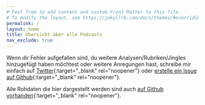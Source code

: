 ```yaml
---
# Feel free to add content and custom Front Matter to this file.
# To modify the layout, see https://jekyllrb.com/docs/themes/#overriding-theme-defaults
permalink: /
layout: home
title: Übersicht über alle Podcasts
nav_exclude: true
---
```


Wenn dir Fehler aufgefallen sind, du weitere Analysen/Rubriken/Jingles hinzugefügt haben möchtest oder weitere Anregungen hast, schreibe mir einfach auf [Twitter](https://twitter.com/mianbsp){:target="_blank" rel="noopener"} oder [erstelle ein Issue auf Github](https://github.com/marianfoo/PodcastAnalyticsF-F-S-S/issues){:target="_blank" rel="noopener"}.

Alle Rohdaten die hier dargestellt werden sind auch [auf Github vorhanden](https://github.com/marianfoo/PodcastAnalyticsF-F-S-S/tree/main/data){:target="_blank" rel="noopener"}.
